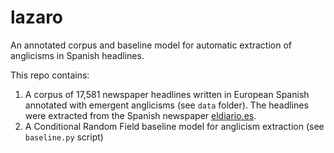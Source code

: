 # lazaro
An annotated corpus and baseline model for automatic extraction of anglicisms in Spanish headlines. 

This repo contains:
1. A corpus of 17,581 newspaper headlines written in European Spanish annotated with emergent anglicisms (see ```data``` folder). The headlines were extracted from the Spanish newspaper [eldiario.es](https://www.eldiario.es/).
2. A Conditional Random Field baseline model for anglicism extraction (see ```baseline.py``` script)



